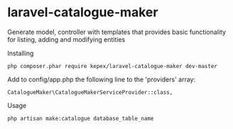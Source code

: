 # laravel-catalogue-maker
Generate model, controller with templates that provides basic functionality for listing, adding and modifying entities

Installing

	php composer.phar require kepex/laravel-catalogue-maker dev-master


Add to config/app.php the following line to the 'providers' array:

    CatalogueMaker\CatalogueMakerServiceProvider::class,


Usage

	php artisan make:catalogue database_table_name